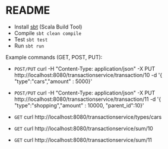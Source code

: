 # README

- Install [sbt](https://www.scala-sbt.org/1.x/docs/Setup.html) (Scala Build Tool)
- Compile `sbt clean compile`
- Test `sbt test`  
- Run `sbt run`


Example commands (GET, POST, PUT):

- `POST/PUT`
curl  -H "Content-Type: application/json" -X PUT http://localhost:8080/transactionservice/transaction/10 -d '{ "type":"cars","amount" : 5000}'


- `POST/PUT`
curl  -H "Content-Type: application/json" -X PUT http://localhost:8080/transactionservice/transaction/11 -d '{ "type":"shopping","amount" : 10000, "parent_id":10}'


- `GET`
curl http://localhost:8080/transactionservice/types/cars


- `GET`
curl  http://localhost:8080/transactionservice/sum/10


- `GET`
curl  http://localhost:8080/transactionservice/sum/11  